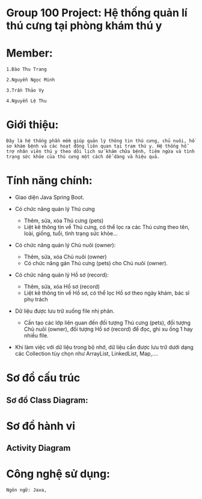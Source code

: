 # Group 100 Project: Hệ thống quản lí thú cưng tại phòng khám thú y 

# Member:

	1.Đào Thu Trang 

	2.Nguyễn Ngọc Minh

	3.Trần Thảo Vy

	4.Nguyễn Lệ Thu

# Giới thiệu:
    Đây là hệ thống phần mềm giúp quản lý thông tin thú cưng, chủ nuôi, hồ sơ khám bệnh và các hoạt động liên quan tại trạm thú y. Hệ thống hỗ trợ nhân viên thú y theo dõi lịch sử khám chữa bệnh, tiêm ngừa và tình trạng sức khỏe của thú cưng một cách dễ dàng và hiệu quả.

# Tính năng chính:

-	Giao diện Java Spring Boot.
  
-	Có chức năng quản lý Thú cưng
  
	+  Thêm, sửa, xóa Thú cưng (pets)
	+ Liệt kê thông tin về Thú cưng, có thể lọc ra các Thú cưng theo tên, loài, giống, tuổi, tình trạng sức khỏe…

-	Có chức năng quản lý Chủ nuôi (owner):
  
	+  Thêm, sửa, xóa Chủ nuôi (owner)
	+ Có chức năng gán Thú cưng (pets) cho Chủ nuôi (owner).

-	Có chức năng quản lý Hồ sơ (record):
  
	+ Thêm, sửa, xóa Hồ sơ (record)
	+ Liệt kê thông tin về Hồ sơ, có thể lọc Hồ sơ theo ngày khám, bác sĩ phụ trách

-	Dữ liệu được lưu trữ xuống file nhị phân.
  
	+ Cần tạo các lớp liên quan đến đối tượng Thú cưng (pets), đối tượng Chủ nuôi (owner), đối tượng Hồ sơ (record) để đọc, ghi xu ống 1 hay nhiều file.

-	Khi làm việc với dữ liệu trong bộ nhớ, dữ liệu cần được lưu trữ dưới dạng các Collection tùy chọn như ArrayList, LinkedList, Map,….

# Sơ đồ cấu trúc
## Sơ đồ Class Diagram:

# Sơ đồ hành vi

## Activity Diagram


# Công nghệ sử dụng:
    Ngôn ngữ: Java,

